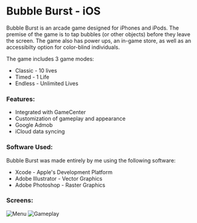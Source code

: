 # Bubble Burst - iOS

Bubble Burst is an arcade game designed for iPhones and iPods. The premise of the game is to tap bubbles (or other objects) before they leave the screen. The game also has power ups, an in-game store, as well as an accessibilty option for color-blind individuals.

The game includes 3 game modes: 
 - Classic - 10 lives
 - Timed - 1 Life
 - Endless - Unlimited Lives

### Features:

  - Integrated with GameCenter
  - Customization of gameplay and appearance
  - Google Admob
  - iCloud data syncing

### Software Used:

Bubble Burst was made entirely by me using the following software: 

* Xcode - Apple's Development Platform
* Adobe Illustrator - Vector Graphics
* Adobe Photoshop - Raster Graphics

### Screens:
![Menu](https://image.ibb.co/d42C9b/Simulator_Screen_Shot_i_Phone_6_2017_12_02_at_22_06_35.png) ![Gameplay](https://image.ibb.co/epdfvG/Simulator_Screen_Shot_i_Phone_6_2017_12_02_at_21_59_56.png)


